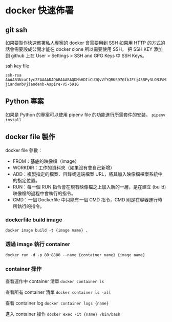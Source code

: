 # docker 快速佈署

## git ssh

如果要製作快速佈署私人專案的 docker 會需要用到 SSH
如果用 HTTP 的方式的話會需要設成公開才能在 docker clone 所以需要使用 SSH。
把 SSH KEY 添加到 github 上在 User > Settings > SSH and GPG Keys 中 SSH Keys。

ssh key file

```
ssh-rsa AAAAB3NzaC1yc2EAAAADAQABAAABAQDMhHDIiCUJQvVfYQRKS97GfbJFtj45RPy3LONJVMiprxVD2rm6KA22c9IPypWH3igPkLfLtbxk0IMvBl04svxx1Ay/fc3rF/RRH3bEwB+mFzBpIdaKAUKnkzXmLxZjU0WoSdl9HLGioZkV1hKLcIfyc0ebW3DBuhZI0+bKU6BjPY5W5cNelj+ofZRoIU9o2PyqiWTeta81WO25fU/tZqMoKLXvVz0aAv5fHJwFBoCguJOZZ8rQepmE3AUh6yXjNMr/CcYmBXKiqOiW5e5s/YWlIvJLy+XbVsb4LCnbTBHQd99RYkPGc2j/uRHkbNHbltcsPDsC9f412LnpbQ9Gn0xN jiandenb@jiandenb-Aspire-V5-591G
```

## Python 專案

如果是 Python 的專案可以使用 pipenv file 的功能進行所需套件的安裝。
`pipenv install`

## docker file 製作

docker file 參數：
-	FROM：基底的映像檔（image）
-	WORKDIR：工作的資料夾（如果沒有會自己新增）
-	ADD：複製指定的檔案、目錄或遠端檔案 URL，將其加入映像檔檔案系統中的指定位置。
-	RUN：每一個 RUN 指令會在現有映像檔之上加入新的一層，是在建立 (build) 映像檔的過程中會執行的指令。
-	CMD：一個 Dockerfile 中只能有一個 CMD 指令，CMD 則是在容器運行時所執行的指令。

### dockerfile build image

`docker image build -t {image name} .`

### 透過 image 執行 container

`docker run -d -p 80:8888 --name {container name} {image name}`

### container 操作

查看運作中 container 清單
`docker container ls `

查看所有 container 清單
`docker container ls -all`

查看 container log
`docker container logs {name}`

進入 container 操作
`docker exec -it {name} /bin/bash`

